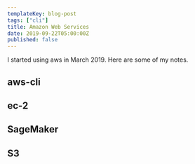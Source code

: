 ```yaml
---
templateKey: blog-post
tags: ["cli"]
title: Amazon Web Services
date: 2019-09-22T05:00:00Z
published: false
---
```


I started using aws in March 2019. Here are some of my notes.

## aws-cli

## ec-2

## SageMaker

## S3
